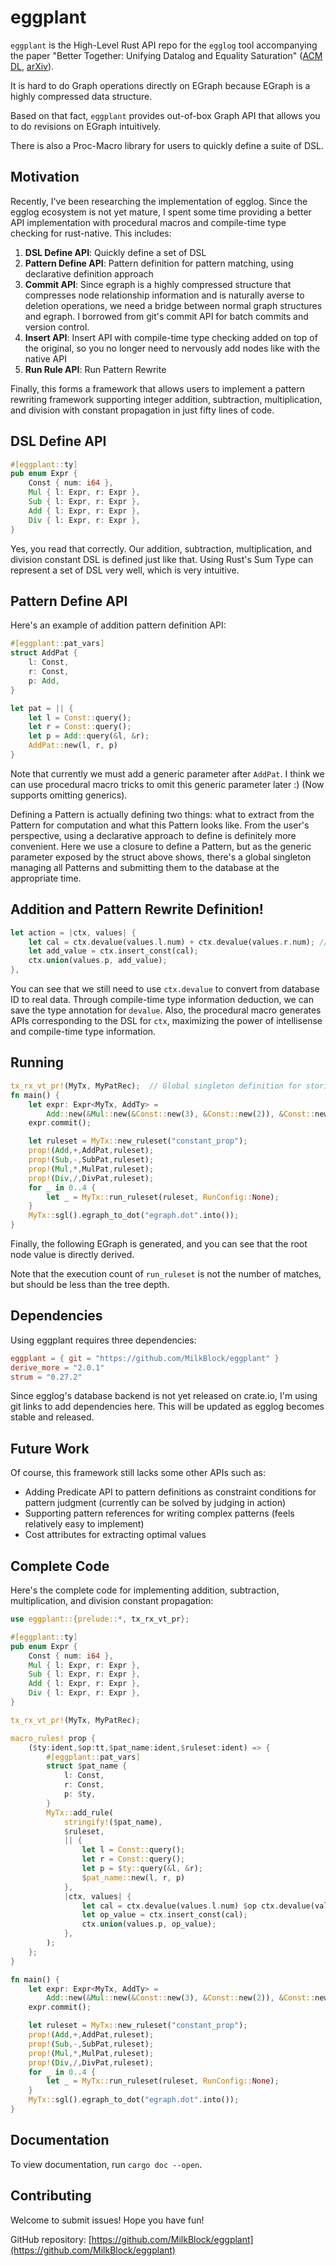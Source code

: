 # eggplant

`eggplant` is the High-Level Rust API repo for the `egglog` tool accompanying the paper
  "Better Together: Unifying Datalog and Equality Saturation"
  ([ACM DL](https://dl.acm.org/doi/10.1145/3591239), [arXiv](https://arxiv.org/abs/2304.04332)).

It is hard to do Graph operations directly on EGraph because EGraph is a highly compressed data structure.

Based on that fact, `eggplant` provides out-of-box Graph API that allows you to do revisions on EGraph intuitively.

There is also a Proc-Macro library for users to quickly define a suite of DSL.

## Motivation

Recently, I've been researching the implementation of egglog. Since the egglog ecosystem is not yet mature, I spent some time providing a better API implementation with procedural macros and compile-time type checking for rust-native. This includes:

1. **DSL Define API**: Quickly define a set of DSL
2. **Pattern Define API**: Pattern definition for pattern matching, using declarative definition approach
3. **Commit API**: Since egraph is a highly compressed structure that compresses node relationship information and is naturally averse to deletion operations, we need a bridge between normal graph structures and egraph. I borrowed from git's commit API for batch commits and version control.
4. **Insert API**: Insert API with compile-time type checking added on top of the original, so you no longer need to nervously add nodes like with the native API
5. **Run Rule API**: Run Pattern Rewrite

Finally, this forms a framework that allows users to implement a pattern rewriting framework supporting integer addition, subtraction, multiplication, and division with constant propagation in just fifty lines of code.

## DSL Define API

```rust
#[eggplant::ty]
pub enum Expr {
    Const { num: i64 },
    Mul { l: Expr, r: Expr },
    Sub { l: Expr, r: Expr },
    Add { l: Expr, r: Expr },
    Div { l: Expr, r: Expr },
}
```

Yes, you read that correctly. Our addition, subtraction, multiplication, and division constant DSL is defined just like that. Using Rust's Sum Type can represent a set of DSL very well, which is very intuitive.

## Pattern Define API

Here's an example of addition pattern definition API:

```rust
#[eggplant::pat_vars]
struct AddPat {
    l: Const,
    r: Const,
    p: Add,
}

let pat = || {
    let l = Const::query();
    let r = Const::query();
    let p = Add::query(&l, &r);
    AddPat::new(l, r, p)
}
```

Note that currently we must add a generic parameter after `AddPat`. I think we can use procedural macro tricks to omit this generic parameter later :) (Now supports omitting generics).

Defining a Pattern is actually defining two things: what to extract from the Pattern for computation and what this Pattern looks like. From the user's perspective, using a declarative approach to define is definitely more convenient. Here we use a closure to define a Pattern, but as the generic parameter exposed by the struct above shows, there's a global singleton managing all Patterns and submitting them to the database at the appropriate time.

## Addition and Pattern Rewrite Definition!

```rust
let action = |ctx, values| {
    let cal = ctx.devalue(values.l.num) + ctx.devalue(values.r.num); // Used as struct rather than enum
    let add_value = ctx.insert_const(cal);
    ctx.union(values.p, add_value);
},
```

You can see that we still need to use `ctx.devalue` to convert from database ID to real data. Through compile-time type information deduction, we can save the type annotation for `devalue`. Also, the procedural macro generates APIs corresponding to the DSL for `ctx`, maximizing the power of intellisense and compile-time type information.

## Running

```rust
tx_rx_vt_pr!(MyTx, MyPatRec);  // Global singleton definition for storing graph and patterns
fn main() {
    let expr: Expr<MyTx, AddTy> =
        Add::new(&Mul::new(&Const::new(3), &Const::new(2)), &Const::new(4));
    expr.commit();

    let ruleset = MyTx::new_ruleset("constant_prop");
    prop!(Add,+,AddPat,ruleset);
    prop!(Sub,-,SubPat,ruleset);
    prop!(Mul,*,MulPat,ruleset);
    prop!(Div,/,DivPat,ruleset);
    for _ in 0..4 {
        let _ = MyTx::run_ruleset(ruleset, RunConfig::None);
    }
    MyTx::sgl().egraph_to_dot("egraph.dot".into());
}
```

Finally, the following EGraph is generated, and you can see that the root node value is directly derived.

Note that the execution count of `run_ruleset` is not the number of matches, but should be less than the tree depth.

## Dependencies

Using eggplant requires three dependencies:

```toml
eggplant = { git = "https://github.com/MilkBlock/eggplant" }
derive_more = "2.0.1"
strum = "0.27.2"
```

Since egglog's database backend is not yet released on crate.io, I'm using git links to add dependencies here. This will be updated as egglog becomes stable and released.

## Future Work

Of course, this framework still lacks some other APIs such as:

- Adding Predicate API to pattern definitions as constraint conditions for pattern judgment (currently can be solved by judging in action)
- Supporting pattern references for writing complex patterns (feels relatively easy to implement)
- Cost attributes for extracting optimal values

## Complete Code

Here's the complete code for implementing addition, subtraction, multiplication, and division constant propagation:

```rust
use eggplant::{prelude::*, tx_rx_vt_pr};

#[eggplant::ty]
pub enum Expr {
    Const { num: i64 },
    Mul { l: Expr, r: Expr },
    Sub { l: Expr, r: Expr },
    Add { l: Expr, r: Expr },
    Div { l: Expr, r: Expr },
}

tx_rx_vt_pr!(MyTx, MyPatRec);

macro_rules! prop {
    ($ty:ident,$op:tt,$pat_name:ident,$ruleset:ident) => {
        #[eggplant::pat_vars]
        struct $pat_name {
            l: Const,
            r: Const,
            p: $ty,
        }
        MyTx::add_rule(
            stringify!($pat_name),
            $ruleset,
            || {
                let l = Const::query();
                let r = Const::query();
                let p = $ty::query(&l, &r);
                $pat_name::new(l, r, p)
            },
            |ctx, values| {
                let cal = ctx.devalue(values.l.num) $op ctx.devalue(values.r.num);
                let op_value = ctx.insert_const(cal);
                ctx.union(values.p, op_value);
            },
        );
    };
}

fn main() {
    let expr: Expr<MyTx, AddTy> =
        Add::new(&Mul::new(&Const::new(3), &Const::new(2)), &Const::new(4));
    expr.commit();

    let ruleset = MyTx::new_ruleset("constant_prop");
    prop!(Add,+,AddPat,ruleset);
    prop!(Sub,-,SubPat,ruleset);
    prop!(Mul,*,MulPat,ruleset);
    prop!(Div,/,DivPat,ruleset);
    for _ in 0..4 {
        let _ = MyTx::run_ruleset(ruleset, RunConfig::None);
    }
    MyTx::sgl().egraph_to_dot("egraph.dot".into());
}
```

## Documentation

To view documentation, run `cargo doc --open`.

## Contributing

Welcome to submit issues! Hope you have fun!

GitHub repository: [https://github.com/MilkBlock/eggplant](https://github.com/MilkBlock/eggplant)


